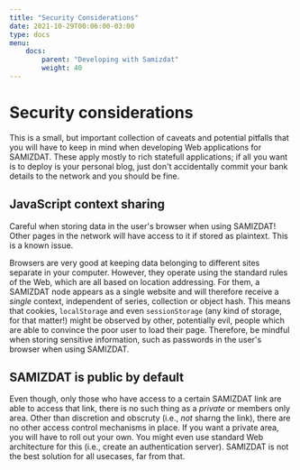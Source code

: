 ```yaml
---
title: "Security Considerations"
date: 2021-10-29T00:06:00-03:00
type: docs
menu:
    docs:
        parent: "Developing with Samizdat"
        weight: 40
---
```



# Security considerations

This is a small, but important collection of caveats and potential pitfalls that you will have to keep in mind when developing Web applications for SAMIZDAT. These apply mostly to rich statefull applications; if all you want is to deploy is your personal blog, just don't accidentally commit your bank details to the network and you should be fine. 

## JavaScript context sharing

<div class="alert alert-primary">
Careful when storing data in the user's browser when using SAMIZDAT! Other pages in the network will have access to it if stored as plaintext. This is a known issue.
</div>

Browsers are very good at keeping data belonging to different sites separate in your computer. However, they operate using the standard rules of the Web, which are all based on location addressing. For them, a SAMIZDAT node appears as a single website and will therefore receive a _single_ context, independent of series, collection or object hash. This means that cookies, `localStorage` and even `sessionStorage` (any kind of storage, for that matter!) might be observed by other, potentially evil, people which are able to convince the poor user to load their page. Therefore, be mindful when storing sensitive information, such as passwords in the user's browser when using SAMIZDAT.

## SAMIZDAT is public by default

Even though, only those who have access to a certain SAMIZDAT link are able to access that link, there is no such thing as a _private_ or members only area. Other than discretion and obscruty (i.e., _not_ sharng the link), there are no other access control mechanisms in place. If you want a private area, you will have to roll out your own. You might even use standard Web architecture for this (i.e., create an authentication server). SAMIZDAT is not the best solution for all usecases, far from that.
